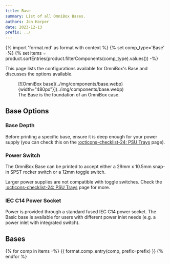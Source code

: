 ```yaml
---
title: Base
summary: List of all OmniBox Bases.
authors: Jon Harper
date: 2023-12-13
prefix: ../
---
```


{% import 'format.md' as format with context %}
{% set comp_type='Base' -%}
{% set items = product.sortEntries(product.filterComponents(comp_type).values()) -%}

This page lists the configurations available for OmniBox's Base and discusses the options available.

<figure markdown>
[![OmniBox base](../img/components/base.webp){width="480px"}](../img/components/base.webp)
<figcaption markdown>
The Base is the foundation of an OmniBox case.
</figcaption>
</figure>

## Base Options

### Base Depth

Before printing a specific base, ensure it is deep enough for your power supply (you can check this on the
[:octicons-checklist-24: PSU Trays](psu.md) page).

### Power Switch

The OmniBox Base can be printed to accept either a 29mm x 10.5mm snap-in SPST rocker switch or a 12mm toggle switch.

Larger power supplies are not compatible with toggle switches. Check the [:octicons-checklist-24: PSU Trays](psu.md)
page for more.

### IEC C14 Power Socket

Power is provided through a standard fused IEC C14 power socket. The Basic base is available for users with different
power inlet needs (e.g. a power inlet with integrated switch).

## Bases

{% for comp in items -%}
{{ format.comp_entry(comp, prefix=prefix) }}
{% endfor %}